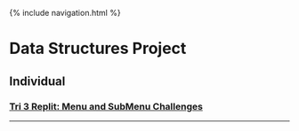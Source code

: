 {% include navigation.html %}

# Data Structures Project


## Individual

### [Tri 3 Replit: Menu and SubMenu Challenges](https://replit.com/@TanayRayavarapu/Tri-3-TT0-Python-Menu#main.py)




----------------------------------------



